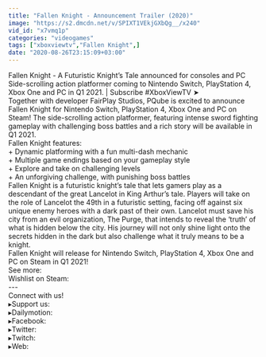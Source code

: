 ```yaml
---
title: "Fallen Knight - Announcement Trailer (2020)"
image: "https://s2.dmcdn.net/v/SPIXT1VEkjGXbQg__/x240"
vid_id: "x7vmq1p"
categories: "videogames"
tags: ["xboxviewtv","Fallen Knight",]
date: "2020-08-26T23:15:09+03:00"
---
```

Fallen Knight - A Futuristic Knight’s Tale announced for consoles and PC  <br>Side-scrolling action platformer coming to Nintendo Switch, PlayStation 4, Xbox One and PC in Q1 2021. | Subscribe #XboxViewTV ➤   <br>Together with developer FairPlay Studios, PQube is excited to announce Fallen Knight for Nintendo Switch, PlayStation 4, Xbox One and PC on Steam! The side-scrolling action platformer, featuring intense sword fighting gameplay with challenging boss battles and a rich story will be available in Q1 2021.  <br>Fallen Knight features:  <br>+ Dynamic platforming with a fun multi-dash mechanic  <br>+ Multiple game endings based on your gameplay style  <br>+ Explore and take on challenging levels   <br>+ An unforgiving challenge, with punishing boss battles  <br>Fallen Knight is a futuristic knight’s tale that lets gamers play as a descendant of the great Lancelot in King Arthur’s tale. Players will take on the role of Lancelot the 49th in a futuristic setting, facing off against six unique enemy heroes with a dark past of their own. Lancelot must save his city from an evil organization, The Purge, that intends to reveal the ‘truth’ of what is hidden below the city. His journey will not only shine light onto the secrets hidden in the dark but also challenge what it truly means to be a knight.  <br>Fallen Knight will release for Nintendo Switch, PlayStation 4, Xbox One and PC on Steam in Q1 2021!  <br>See more:   <br>Wishlist on Steam:   <br>---  <br>Connect with us!  <br>▸Support us:   <br>▸Dailymotion:   <br>▸Facebook:   <br>▸Twitter:   <br>▸Twitch:   <br>▸Web: 
